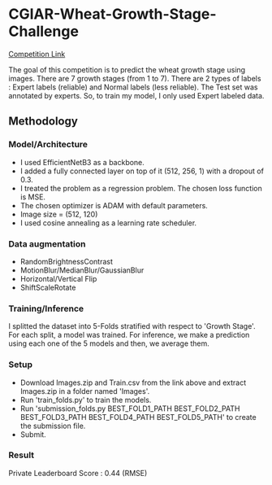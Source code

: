 # CGIAR-Wheat-Growth-Stage-Challenge

[Competition Link](https://zindi.africa/competitions/cgiar-wheat-growth-stage-challenge/leaderboard)

The goal of this competition is to predict the wheat growth stage using images. There are 7 growth stages (from 1 to 7). There are 2 types of labels : Expert labels (reliable) and Normal labels (less reliable). The Test set was annotated by experts. So, to train my model, I only used Expert labeled data.

## Methodology
### Model/Architecture
* I used EfficientNetB3 as a backbone.
* I added a fully connected layer on top of it (512, 256, 1) with a dropout of 0.3.
* I treated the problem as a regression problem. The chosen loss function is MSE.
* The chosen optimizer is ADAM with default parameters. 
* Image size = (512, 120)
* I used cosine annealing as a learning rate scheduler.

### Data augmentation
- RandomBrightnessContrast
- MotionBlur/MedianBlur/GaussianBlur
- Horizontal/Vertical Flip
- ShiftScaleRotate

### Training/Inference
I splitted the dataset into 5-Folds stratified with respect to 'Growth Stage'. For each split, a model was trained. For inference, we make a prediction using each one of the 5 models and then, we average them.

### Setup
- Download Images.zip and Train.csv from the link above and extract Images.zip in a folder named 'Images'.
- Run 'train_folds.py' to train the models.
- Run 'submission_folds.py BEST_FOLD1_PATH BEST_FOLD2_PATH BEST_FOLD3_PATH BEST_FOLD4_PATH BEST_FOLD5_PATH' to create the submission file.
- Submit.

### Result
Private Leaderboard Score : 0.44 (RMSE)
